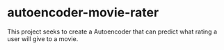 # autoencoder-movie-rater
This project seeks to create a Autoencoder that can predict what rating a user will give to a movie.
